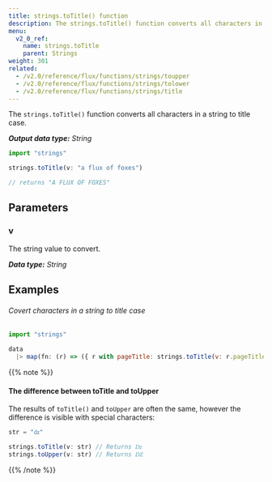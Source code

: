 ```yaml
---
title: strings.toTitle() function
description: The strings.toTitle() function converts all characters in a string to title case.
menu:
  v2_0_ref:
    name: strings.toTitle
    parent: Strings
weight: 301
related:
  - /v2.0/reference/flux/functions/strings/toupper
  - /v2.0/reference/flux/functions/strings/tolower
  - /v2.0/reference/flux/functions/strings/title
---
```


The `strings.toTitle()` function converts all characters in a string to title case.

_**Output data type:** String_

```js
import "strings"

strings.toTitle(v: "a flux of foxes")

// returns "A FLUX OF FOXES"
```

## Parameters

### v
The string value to convert.

_**Data type:** String_

## Examples

###### Covert characters in a string to title case
```js
import "strings"

data
  |> map(fn: (r) => ({ r with pageTitle: strings.toTitle(v: r.pageTitle) }))
```

{{% note %}}
#### The difference between toTitle and toUpper
The results of `toTitle()` and `toUpper` are often the same, however the difference
is visible with special characters:

```js
str = "ǳ"

strings.toTitle(v: str) // Returns ǲ
strings.toUpper(v: str) // Returns Ǳ
```
{{% /note %}}
